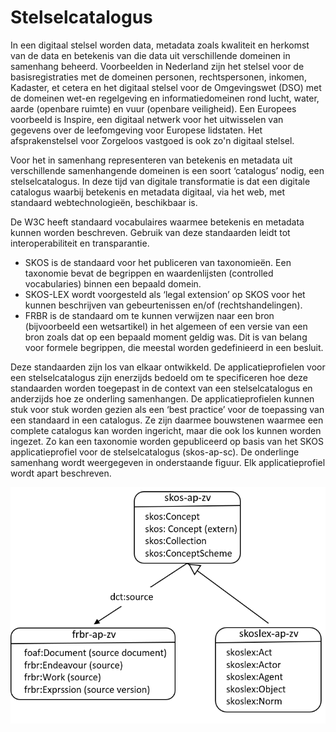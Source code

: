 # Stelselcatalogus


In een digitaal stelsel worden data, metadata zoals kwaliteit en herkomst van de data en betekenis van die data uit verschillende domeinen in samenhang beheerd. Voorbeelden in Nederland zijn het stelsel voor de basisregistraties met de domeinen personen, rechtspersonen, inkomen, Kadaster, et cetera en het digitaal stelsel voor de Omgevingswet (DSO) met de domeinen wet-en regelgeving en informatiedomeinen rond lucht, water, aarde (openbare ruimte) en vuur (openbare veiligheid). Een Europees voorbeeld is Inspire, een digitaal netwerk voor het uitwisselen van gegevens over de leefomgeving voor Europese lidstaten. Het afsprakenstelsel voor Zorgeloos vastgoed is ook zo'n digitaal stelsel.

Voor het in samenhang representeren van betekenis en metadata uit verschillende samenhangende domeinen is een soort ‘catalogus’ nodig, een stelselcatalogus. In deze tijd van digitale transformatie is dat een digitale catalogus waarbij betekenis en metadata digitaal, via het web, met standaard webtechnologieën, beschikbaar is.

De W3C heeft standaard vocabulaires waarmee betekenis en metadata kunnen worden beschreven. Gebruik van deze standaarden leidt tot interoperabiliteit en transparantie.
* SKOS is de standaard voor het publiceren van taxonomieën. Een taxonomie bevat de begrippen en waardenlijsten (controlled vocabularies) binnen een bepaald domein.
* SKOS-LEX wordt voorgesteld als ‘legal extension’ op SKOS voor het kunnen beschrijven van gebeurtenissen en/of (rechtshandelingen).
* FRBR is de standaard om te kunnen verwijzen naar een bron (bijvoorbeeld een wetsartikel) in het algemeen of een versie van een bron zoals dat op een bepaald moment geldig was. Dit is van belang voor formele begrippen, die meestal worden gedefinieerd in een besluit.

Deze standaarden zijn los van elkaar ontwikkeld. De applicatieprofielen voor een stelselcatalogus zijn enerzijds bedoeld om te specificeren hoe deze standaarden worden toegepast in de context van een stelselcatalogus en anderzijds hoe ze onderling samenhangen. De applicatieprofielen kunnen stuk voor stuk worden gezien als een ‘best practice’ voor de toepassing van een standaard in een catalogus. Ze zijn daarmee bouwstenen waarmee een complete catalogus kan worden ingericht, maar die ook los kunnen worden ingezet. Zo kan een taxonomie worden gepubliceerd op basis van het SKOS applicatieprofiel voor de stelselcatalogus (skos-ap-sc). De onderlinge samenhang wordt weergegeven in onderstaande figuur. Elk applicatieprofiel wordt apart beschreven.


![](topmodel-zv.png)

